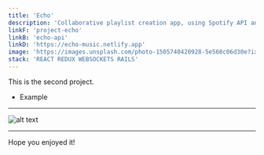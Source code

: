 ```yaml
---
title: 'Echo'
description: 'Collaborative playlist creation app, using Spotify API and Auth0.'
linkF: 'project-echo'
linkB: 'echo-api'
linkD: 'https://echo-music.netlify.app'
image: 'https://images.unsplash.com/photo-1505740420928-5e560c06d30e?ixid=MXwxMjA3fDB8MHxwaG90by1wYWdlfHx8fGVufDB8fHw%3D&ixlib=rb-1.2.1&auto=format&fit=crop&w=1950&q=80'
stack: 'REACT REDUX WEBSOCKETS RAILS'
---
```


This is the second project.

- Example

---

![alt text](https://images.unsplash.com/photo-1522124624696-7ea32eb9592c?ixid=MXwxMjA3fDB8MHxwaG90by1wYWdlfHx8fGVufDB8fHw%3D&ixlib=rb-1.2.1&auto=format&fit)

---

Hope you enjoyed it!
